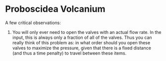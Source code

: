 # Proboscidea Volcanium

A few critical observations:

1. You will only ever need to open the valves with an actual flow rate. In the input, this is always only a fraction of all of the valves. Thus you can really think of this problem as: in what order should you open these valves to maximize the pressure, given that there is a fixed distance (and thus a time penalty) to travel between these items.